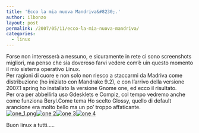 ```yaml
---
title: 'Ecco la mia nuova Mandriva&#8230;.'
author: ilbonzo
layout: post
permalink: /2007/05/11/ecco-la-mia-nuova-mandriva/
categories:
  - linux
---
```

<p>Forse non interesserà a nessuno, e sicuramente in rete ci sono screenshots migliori, ma penso che sia doveroso farvi vedere com&#8217;è uin questo momento il mio sistema operativo Linux.<br />
Per ragioni di cuore e non solo non riesco a staccarmi da Madriva come distribuzione (ho iniziato con Mandrake 9.2), e con l&#8217;arrivo della versione 2007.1 spring ho installato la versione Gnome one, ed ecco il risultato.<br />
Per ora per abbellirla uso Gdesklets e Compiz, col tempo vedremo anche come funziona Beryl.Come tema Ho scelto Glossy, quello di default arancione era molto bello ma un po&#8217; troppo affaticante.<br />
<a href='http://magni.me/wp-content/uploads/2007/05/one_1.png' title='one_1.png'><img src='http://magni.me/wp-content/uploads/2007/05/one_1.miniatura.png' alt='one_1.png' /></a><a href='http://magni.me/wp-content/uploads/2007/05/one_2.png' title='one 2'><img src='http://magni.me/wp-content/uploads/2007/05/one_2.miniatura.png' alt='one 2' /></a><a href='http://magni.me/wp-content/uploads/2007/05/one_3.png' title='one 3'><img src='http://magni.me/wp-content/uploads/2007/05/one_3.miniatura.png' alt='one 3' /></a><a href='http://magni.me/wp-content/uploads/2007/05/one_4.png' title='one 4'><img src='http://magni.me/wp-content/uploads/2007/05/one_4.miniatura.png' alt='one 4' /></a></p>
<p>Buon linux a tutti&#8230;..</p>
